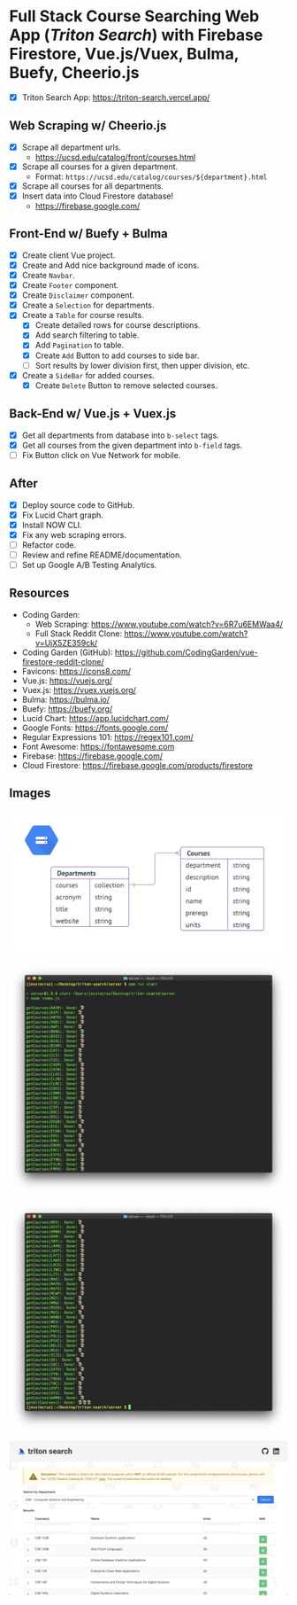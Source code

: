 # Full Stack Course Searching Web App (***Triton Search***) with Firebase Firestore, Vue.js/Vuex, Bulma, Buefy, Cheerio.js
* [x] Triton Search App: https://triton-search.vercel.app/

## Web Scraping w/ Cheerio.js
* [x] Scrape all department urls.
  * https://ucsd.edu/catalog/front/courses.html
* [x] Scrape all courses for a given department.
  * Format: `https://ucsd.edu/catalog/courses/${department}.html`
* [x] Scrape all courses for all departments.
* [x] Insert data into Cloud Firestore database!
  * https://firebase.google.com/

## Front-End w/ Buefy + Bulma
* [x] Create client Vue project.
* [x] Create and Add nice background made of icons.
* [x] Create `Navbar`.
* [x] Create `Footer` component.
* [x] Create `Disclaimer` component.
* [x] Create a `Selection` for departments.
* [x] Create a `Table` for course results.
  * [x] Create detailed rows for course descriptions.
  * [x] Add search filtering to table.
  * [x] Add `Pagination` to table.
  * [x] Create `Add` Button to add courses to side bar.
  * [ ] Sort results by lower division first, then upper division, etc.
* [x] Create a `SideBar` for added courses.
  * [x] Create `Delete` Button to remove selected courses.

## Back-End w/ Vue.js + Vuex.js
* [x] Get all departments from database into `b-select` tags.
* [x] Get all courses from the given department into `b-field` tags.
* [ ] Fix Button click on Vue Network for mobile.

## After
* [x] Deploy source code to GitHub.
* [x] Fix Lucid Chart graph.
* [x] Install NOW CLI.
* [x] Fix any web scraping errors.
* [ ] Refactor code.
* [ ] Review and refine README/documentation.
* [ ] Set up Google A/B Testing Analytics.

## Resources
* Coding Garden: 
  * Web Scraping: https://www.youtube.com/watch?v=6R7u6EMWaa4/
  * Full Stack Reddit Clone: https://www.youtube.com/watch?v=UjX5ZE359ck/
* Coding Garden (GitHub): https://github.com/CodingGarden/vue-firestore-reddit-clone/
* Favicons: https://icons8.com/
* Vue.js: https://vuejs.org/
* Vuex.js: https://vuex.vuejs.org/
* Bulma: https://bulma.io/
* Buefy: https://buefy.org/
* Lucid Chart: https://app.lucidchart.com/
* Google Fonts: https://fonts.google.com/
* Regular Expressions 101: https://regex101.com/
* Font Awesome: https://fontawesome.com
* Firebase: https://firebase.google.com/
* Cloud Firestore: https://firebase.google.com/products/firestore

## Images
![Database Infographic](./images/database-info.png)

![Terminal Ouput #1](./images/terminal-output-1.png)

![Terminal Ouput #2](./images/terminal-output-2.png)

![Triton Search Preview](./images/triton-search-preview-1.png)
